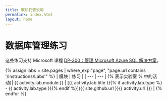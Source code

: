 ```yaml
---
title: 联机托管说明
permalink: index.html
layout: home
---
```


# <a name="database-administration-exercises"></a>数据库管理练习

这些练习支持 Microsoft 课程 [DP-300：管理 Microsoft Azure SQL 解决方案](https://docs.microsoft.com/training/courses/dp-300t00)。

{% assign labs = site.pages | where_exp:"page", "page.url contains '/Instructions/Labs'" %}
| 模块 | 练习 |
| --- | --- | 
{% 表示实验室 % 中的活动}| {{ activity.lab.module }} | [{{ activity.lab.title }}{% if activity.lab.type %} - {{ activity.lab.type }}{% endif %}]({{ site.github.url }}{{ activity.url }}) |
{% endfor %}

